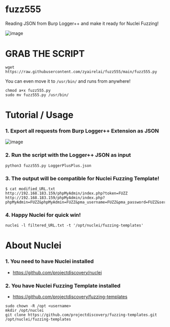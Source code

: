 # fuzz555
Reading JSON from Burp Logger++ and make it ready for Nuclei Fuzzing!

![image](https://github.com/zyairelai/fuzz555/assets/49854907/67a883dc-406e-4d2e-826f-f643ee9b6f1f)


# GRAB THE SCRIPT
```
wget https://raw.githubusercontent.com/zyairelai/fuzz555/main/fuzz555.py
```
You can even move it to `/usr/bin/` and runs from anywhere!
```
chmod a+x fuzz555.py
sudo mv fuzz555.py /usr/bin/
```

# Tutorial / Usage
### 1. Export all requests from Burp Logger++ Extension as JSON
![image](https://github.com/zyairelai/fuzz555/assets/49854907/124f0568-67cc-478c-9273-49432f0d91e9)

### 2. Run the script with the Logger++ JSON as input
```
python3 fuzz555.py LoggerPlusPlus.json
```

### 3. The output will be compatible for Nuclei Fuzzing Template!
```
$ cat modified_URL.txt
http://192.168.183.159/phpMyAdmin/index.php?token=FUZZ
http://192.168.183.159/phpMyAdmin/index.php?phpMyAdmin=FUZZ&phpMyAdmin=FUZZ&pma_username=FUZZ&pma_password=FUZZ&server=FUZZ&phpMyAdmin=FUZZ&lang=FUZZ&convcharset=FUZZ&token=FUZZ
```

### 4. Happy Nuclei for quick win!
```
nuclei -l filtered_URL.txt -t '/opt/nuclei/fuzzing-templates'
```

# About Nuclei 
### 1. You need to have Nuclei installed
- https://github.com/projectdiscovery/nuclei
### 2. You have Nuclei Fuzzing Template installed
- https://github.com/projectdiscovery/fuzzing-templates
```
sudo chown -R /opt <username>
mkdir /opt/nuclei
git clone https://github.com/projectdiscovery/fuzzing-templates.git /opt/nuclei/fuzzing-templates
```
